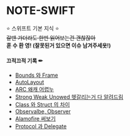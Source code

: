 # NOTE-SWIFT

⭐ 스위프트 기본 지식 ⭐   
~~갈땐 가더라도 한번 읽어보는건 괜찮잖아~~   
**훈 수 환 영! (잘못된거 있으면 이슈 남겨주세욧!)**   

#### 끄적끄적 기록 ✏

 * [Bounds 와 Frame](https://github.com/CKANYWHERE/noteswift/blob/main/View/Bound%20VS%20Frame.md)   
 * [AutoLayout](https://github.com/CKANYWHERE/noteswift/blob/main/View/AutoLayout.md)   
 * [ARC 왜캐 어렵누](https://github.com/CKANYWHERE/noteswift/blob/main/%EC%95%84%ED%82%A4%ED%85%8D%EC%B2%98/ARC%20%EB%9E%80%20%EB%AD%98%EA%B9%8C%EC%9A%94.md)   
 * [Strong Weak Unowed 헷갈리는거 다 알려드림](https://github.com/CKANYWHERE/noteswift/blob/main/%EC%95%84%ED%82%A4%ED%85%8D%EC%B2%98/%EB%A9%94%EB%AA%A8%EB%A6%AC%EC%B0%B8%EC%A1%B0(strong%2Cweak%2Cunowed).md)   
 * [Class 와 Struct 의 차이](https://github.com/CKANYWHERE/noteswift/blob/main/%EA%B8%B0%EB%B3%B8%EB%AC%B8%EB%B2%95/Class%20vs%20Struct.md)   
 * [Observalbe, Observer](https://github.com/CKANYWHERE/noteswift/blob/main/%EB%94%94%EC%9E%90%EC%9D%B8%ED%8C%A8%ED%84%B4/Observer%20vs%20Observable.md)   
 * [Alamofire 써보기](https://github.com/CKANYWHERE/noteswift/blob/main/%EA%B8%B0%ED%83%80/AlamoFire%20%EB%9D%BC%EC%9D%B4%EB%B8%8C%EB%9F%AC%EB%A6%AC.md)   
 * [Protocol 과 Delegate](https://github.com/CKANYWHERE/noteswift/blob/main/%EA%B8%B0%EB%B3%B8%EB%AC%B8%EB%B2%95/Delegate.md)   